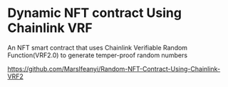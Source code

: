 # Dynamic NFT contract Using Chainlink VRF

An NFT smart contract that uses Chainlink Verifiable Random Function(VRF2.0) to generate temper-proof random numbers

https://github.com/MarsIfeanyi/Random-NFT-Contract-Using-Chainlink-VRF2
